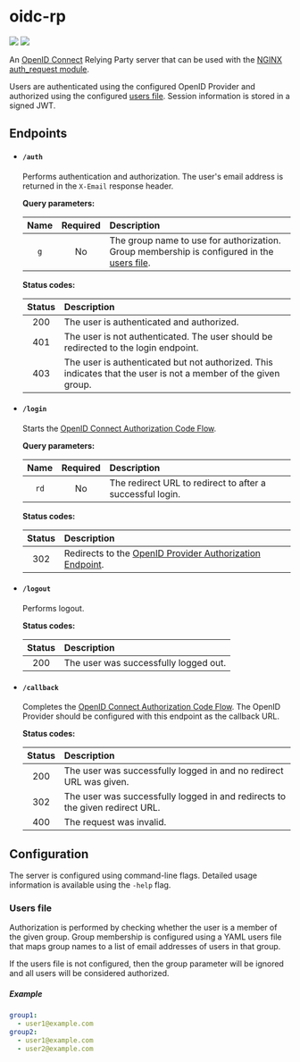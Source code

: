 # oidc-rp

[![](https://img.shields.io/github/workflow/status/pkoenig10/oidc-rp/CI?label=ci)][actions]
[![](https://img.shields.io/github/workflow/status/pkoenig10/oidc-rp/Release?label=release)][actions]

An [OpenID Connect](https://openid.net/connect/) Relying Party server that can be used with the [NGINX](https://www.nginx.com/) [auth_request module](http://nginx.org/en/docs/http/ngx_http_auth_request_module.html).

Users are authenticated using the configured OpenID Provider and authorized using the configured [users file](#users-file).
Session information is stored in a signed JWT.

## Endpoints

- #### `/auth`

	Performs authentication and authorization. The user's email address is returned in the `X-Email` response header.

    **Query parameters:**

    | Name | Required | Description |
    | :-: | :-: | :- |
    | `g` | No | The group name to use for authorization. Group membership is configured in the [users file](#users-file). |

    **Status codes:**

    | Status | Description |
    | :-: | :- |
    | 200 | The user is authenticated and authorized. |
    | 401 | The user is not authenticated. The user should be redirected to the login endpoint. |
    | 403 | The user is authenticated but not authorized. This indicates that the user is not a member of the given group. |

- #### `/login`

    Starts the [OpenID Connect Authorization Code Flow](https://openid.net/specs/openid-connect-core-1_0.html#CodeFlowAuth).

    **Query parameters:**

    | Name | Required | Description |
    | :-: | :-: | :- |
    | `rd` | No | The redirect URL to redirect to after a successful login. |

    **Status codes:**

    | Status | Description |
    | :-: | :- |
    | 302 | Redirects to the [OpenID Provider Authorization Endpoint](https://openid.net/specs/openid-connect-core-1_0.html#AuthorizationEndpoint). |

- #### `/logout`

    Performs logout.

    **Status codes:**

    | Status | Description |
    | :-: | :- |
    | 200 | The user was successfully logged out. |

- #### `/callback`

    Completes the [OpenID Connect Authorization Code Flow](https://openid.net/specs/openid-connect-core-1_0.html#CodeFlowAuth). The OpenID Provider should be configured with this endpoint as the callback URL.

    **Status codes:**

    | Status | Description |
    | :-: | :- |
    | 200 | The user was successfully logged in and no redirect URL was given. |
    | 302 | The user was successfully logged in and redirects to the given redirect URL. |
    | 400 | The request was invalid. |

## Configuration

The server is configured using command-line flags. Detailed usage information is available using the `-help` flag.

### Users file

Authorization is performed by checking whether the user is a member of the given group. Group membership is configured using a YAML users file that maps group names to a list of email addresses of users in that group.

If the users file is not configured, then the group parameter will be ignored and all users will be considered authorized.

##### Example

```yaml
group1:
  - user1@example.com
group2:
  - user1@example.com
  - user2@example.com
```

[actions]: https://github.com/pkoenig10/oidc-rp/actions
